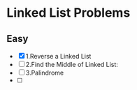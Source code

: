 # Linked List Problems

## Easy
- [X] 1.Reverse a Linked List
- [ ] 2.Find the Middle of Linked List:
- [ ] 3.Palindrome
- [ ] 